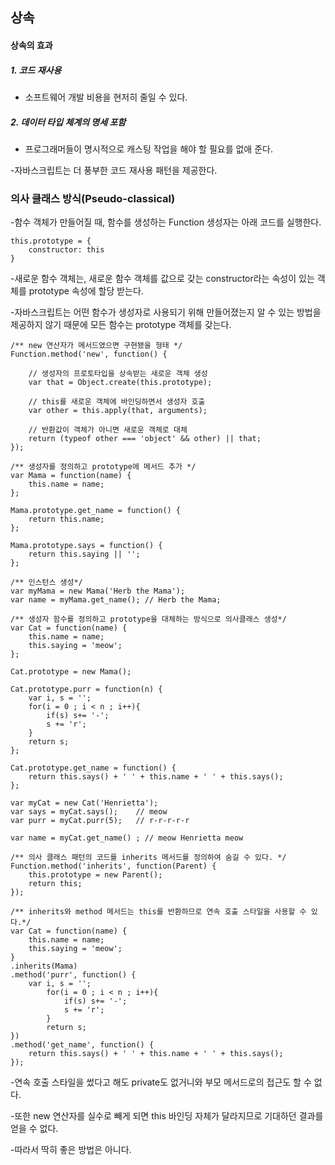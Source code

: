 ## 상속

#### 상속의 효과

##### 1. 코드 재사용

- 소프트웨어 개발 비용을 현저히 줄일 수 있다.

##### 2. 데이터 타입 체계의 명세 포함

- 프로그래머들이 명시적으로 캐스팅 작업을 해야 할 필요를 없애 준다.

-자바스크립트는 더 풍부한 코드 재사용 패턴을 제공한다.

### 의사 클래스 방식(Pseudo-classical)

-함수 객체가 만들어질 때, 함수를 생성하는 Function 생성자는 아래 코드를 실행한다.

```ecmascript 6
this.prototype = {
    constructor: this
}
```
-새로운 함수 객체는, 새로운 함수 객체를 값으로 갖는 constructor라는 속성이 있는 객체를 prototype 속성에 할당 받는다.

-자바스크립트는 어떤 함수가 생성자로 사용되기 위해 만들어졌는지 알 수 있는 방법을 제공하지 않기 때문에 모든 함수는 prototype 객체를 갖는다.

```ecmascript 6
/** new 연산자가 메서드였으면 구현됐을 형태 */
Function.method('new', function() {
    
    // 생성자의 프로토타입을 상속받는 새로운 객체 생성
    var that = Object.create(this.prototype);
    
    // this를 새로운 객체에 바인딩하면서 생성자 호출
    var other = this.apply(that, arguments);
    
    // 반환값이 객체가 아니면 새로운 객체로 대체
    return (typeof other === 'object' && other) || that;
});

/** 생성자를 정의하고 prototype에 메서드 추가 */
var Mama = function(name) {
    this.name = name;
};
    
Mama.prototype.get_name = function() {
    return this.name;
};
    
Mama.prototype.says = function() {
    return this.saying || ''; 
};
    
/** 인스턴스 생성*/
var myMama = new Mama('Herb the Mama');
var name = myMama.get_name(); // Herb the Mama;
    
/** 생성자 함수를 정의하고 prototype을 대체하는 방식으로 의사클래스 생성*/
var Cat = function(name) {
    this.name = name;
    this.saying = 'meow';
};
    
Cat.prototype = new Mama();
    
Cat.prototype.purr = function(n) {
    var i, s = '';
    for(i = 0 ; i < n ; i++){
        if(s) s+= '-';
        s += 'r';
    }
    return s;
};
    
Cat.prototype.get_name = function() {
    return this.says() + ' ' + this.name + ' ' + this.says();
};
    
var myCat = new Cat('Henrietta');
var says = myCat.says();    // meow
var purr = myCat.purr(5);   // r-r-r-r-r
    
var name = myCat.get_name() ; // meow Henrietta meow

/** 의사 클래스 패턴의 코드를 inherits 메서드를 정의하여 숨길 수 있다. */
Function.method('inherits', function(Parent) {
    this.prototype = new Parent();
    return this;
});
    
/** inherits와 method 메서드는 this를 반환하므로 연속 호출 스타일을 사용할 수 있다.*/
var Cat = function(name) {
    this.name = name;
    this.saying = 'meow';
}
.inherits(Mama)
.method('purr', function() {
    var i, s = '';
        for(i = 0 ; i < n ; i++){
            if(s) s+= '-';
            s += 'r';
        }
        return s;
})
.method('get_name', function() {
    return this.says() + ' ' + this.name + ' ' + this.says();
});
```
-연속 호출 스타일을 썼다고 해도 private도 없거니와 부모 메서드로의 접근도 할 수 없다.

-또한 new 연산자를 실수로 빼게 되면 this 바인딩 자체가 달라지므로 기대하던 결과를 얻을 수 없다.

-따라서 딱히 좋은 방법은 아니다.

